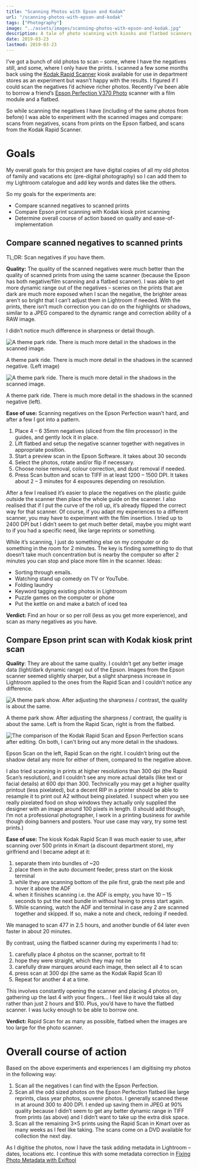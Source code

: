 ```yaml
---
title: "Scanning Photos with Epson and Kodak"
url: "/scanning-photos-with-epson-and-kodak"
tags: ["Photography"]
image: "../assets/images/scanning-photos-with-epson-and-kodak.jpg"
description: A tale of photo scanning with kiosks and flatbed scanners to digitize old family photos.
date: 2019-03-23
lastmod: 2019-03-23
---
```


I’ve got a bunch of old photos to scan – some, where I have the negatives still, and some, where I only have the prints. I scanned a few some months back using the [Kodak Rapid Scanner](http://pfsny.com/M/Kodak/Kodak-Kiosks/Kodak-Rapid-Scanner_.html) kiosk available for use in department stores as an experiment but wasn’t happy with the results. I figured if I could scan the negatives I’d achieve richer photos. Recently I’ve been able to borrow a friend’s [Epson Perfection V370 Photo](https://www.epson.com.au/products/scanner/perfectionv370photo.asp) scanner with a film module and a flatbed.

So while scanning the negatives I have (including of the same photos from before) I was able to experiment with the scanned images and compare: scans from negatives, scans from prints on the Epson flatbed, and scans from the Kodak Rapid Scanner.

# Goals

My overall goals for this project are have digital copies of all my old photos of family and vacations etc (pre-digital photography) so I can add them to my Lightroom catalogue and add key words and dates like the others.

So my goals for the experiments are:

*   Compare scanned negatives to scanned prints
*   Compare Epson print scanning with Kodak kiosk print scanning
*   Determine overall course of action based on quality and ease-of-implementation

## Compare scanned negatives to scanned prints

TL;DR: Scan negatives if you have them.

**Quality:** The quality of the scanned negatives were much better than the quality of scanned prints from using the same scanner (because the Epson has both negative/film scanning and a flatbed scanner). I was able to get more dynamic range out of the negatives – scenes on the prints that are dark are much more exposed when I scan the negative, the brighter areas aren’t so bright that I can’t adjust them in Lightroom if needed. With the prints, there isn’t much correction you can do on the highlights or shadows, similar to a JPEG compared to the dynamic range and correction ability of a RAW image.

I didn’t notice much difference in sharpness or detail though.

![A theme park ride. There is much more detail in the shadows in the scanned image.](../assets/images/MW-Negative-Kiosk-Post-Edit-1024x416.jpg)

A theme park ride. There is much more detail in the shadows in the scanned negative. (Left image)

![A theme park ride. There is much more detail in the shadows in the scanned image.](../assets/images/MW2-Negative-Kiosk-Post-Edit-1024x407.jpg)

A theme park ride. There is much more detail in the shadows in the scanned negative (left).

**Ease of use:** Scanning negatives on the Epson Perfection wasn’t hard, and after a few I got into a pattern.

1.  Place 4 – 6 35mm negatives (sliced from the film processor) in the guides, and gently lock it in place.
2.  Lift flatbed and setup the negative scanner together with negatives in appropriate position.
3.  Start a preview scan in the Epson Software. It takes about 30 seconds
4.  Select the photos, rotate and/or flip if necessary.
5.  Choose noise removal, colour correction, and dust removal if needed.
6.  Press Scan button and scan to TIFF in at least 1200 – 1500 DPI. It takes about 2 – 3 minutes for 4 exposures depending on resolution.

After a few I realised it’s easier to place the negatives on the plastic guide outside the scanner then place the whole guide on the scanner. I also realised that if I put the curve of the roll up, it’s already flipped the correct way for that scanner. Of course, if you adapt my experiences to a different scanner, you may have to experiment with the film insertion. I tried up to 2400 DPI but I didn’t seem to get much better detail, maybe you might want to if you had a specific need, like large reprints or something.

While it’s scanning, I just do something else on my computer or do something in the room for 2 minutes. The key is finding something to do that doesn’t take much concentration but is nearby the computer so after 2 minutes you can stop and place more film in the scanner. Ideas:

*   Sorting through emails.
*   Watching stand up comedy on TV or YouTube.
*   Folding laundry
*   Keyword tagging existing photos in Lightroom
*   Puzzle games on the computer or phone
*   Put the kettle on and make a batch of iced tea

**Verdict:** Find an hour or so per roll (less as you get more experience), and scan as many negatives as you have.

## Compare Epson print scan with Kodak kiosk print scan

**Quality**: They are about the same quality. I couldn’t get any better image data (light/dark dynamic range) out of the Epson. Images from the Epson scanner seemed slightly sharper, but a slight sharpness increase in Lightroom applied to the ones from the Rapid Scan and I couldn’t notice any difference.

![A theme park show. After adjusting the sharpness / contrast, the quality is about the same.](../assets/images/MW1-Flatbed-Kiosk-Post-Edit-1024x486.jpg)

A theme park show. After adjusting the sharpness / contrast, the quality is about the same. Left is from the Rapid Scan, right is from the flatbed.

![The comparison of the Kodak Rapid Scan and Epson Perfection scans after editing. On both, I can't bring out any more detail in the shadows.](../assets/images/MW-Flatbed-Kiosk-Post-Edit-1024x413.jpg)

Epson Scan on the left, Rapid Scan on the right. I couldn’t bring out the shadow detail any more for either of them, compared to the negative above.

I also tried scanning in prints at higher resolutions than 300 dpi (the Rapid Scan’s resolution), and I couldn’t see any more actual details (like text or facial details) at 600 dpi than 300. Technically you may get a higher quality printout (less pixelated), but a decent RIP in a printer should be able to resample it to print out A2 without being pixelated. I suspect when you see really pixelated food on shop windows they actually only supplied the designer with an image around 100 pixels in length. (I should add though, I’m not a professional photographer, I work in a printing business for awhile though doing banners and posters. Your use case may vary, try some test prints.)

**Ease of use:** The kiosk Kodak Rapid Scan II was much easier to use, after scanning over 500 prints in Kmart (a discount department store), my girlfriend and I became adept at it:

1.  separate them into bundles of ~20
2.  place them in the auto document feeder, press start on the kiosk terminal
3.  while they are scanning bottom of the pile first, grab the next pile and hover it above the ADF
4.  when it finishes scanning i.e. the ADF is empty, you have 10 – 15 seconds to put the next bundle in without having to press start again.
5.  While scanning, watch the ADF and terminal in case any 2 are scanned together and skipped. If so, make a note and check, redoing if needed.

We managed to scan 477 in 2.5 hours, and another bundle of 64 later even faster in about 20 minutes.

By contrast, using the flatbed scanner during my experiments I had to:

1.  carefully place 4 photos on the scanner, portrait to fit
2.  hope they were straight, which they may not be
3.  carefully draw marques around each image, then select all 4 to scan
4.  press scan at 300 dpi (the same as the Kodak Rapid Scan II)
5.  Repeat for another 4 at a time.

This involves constantly opening the scanner and placing 4 photos on, gathering up the last 4 with your fingers… I feel like it would take all day rather than just 2 hours and $10. Plus, you’d have to have the flatbed scanner. I was lucky enough to be able to borrow one.

**Verdict:** Rapid Scan for as many as possible, flatbed when the images are too large for the photo scanner.

# Overall course of action

Based on the above experiments and experiences I am digitising my photos in the following way:

1.  Scan all the negatives I can find with the Epson Perfection.
2.  Scan all the odd sized photos on the Epson Perfection flatbed like large reprints, class year photos, souvenir photos. I generally scanned these in at around 300 to 400 DPI. I ended up saving them in JPEG at 90% quality because I didn’t seem to get any better dynamic range in TIFF from prints (as above) and I didn’t want to take up the extra disk space.
3.  Scan all the remaining 3×5 prints using the Rapid Scan in Kmart over as many weeks as I feel like taking. The scans come on a DVD available for collection the next day.

As I digitise the photos, now I have the task adding metadata in Lightroom – dates, locations etc. I continue this with some metadata correction in [Fixing Photo Metadata with Exiftool](/fixing-photos-metadata-with-exiftool)